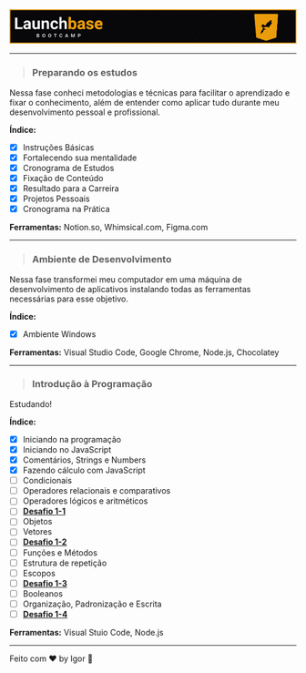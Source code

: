 <div style="">
  <a href="#">
    <img alt="LaunchBase" src=".github/logo.jpg"/>
  </a>
</div>

---

> ### **Preparando os estudos**

<div style="">
  <p>
    Nessa fase conheci metodologias e técnicas para facilitar o aprendizado e fixar o conhecimento, além de entender como aplicar tudo durante meu desenvolvimento pessoal e profissional.
  </p>
</div>

**Índice:**
  - [X] Instruções Básicas
  - [X] Fortalecendo sua mentalidade
  - [X] Cronograma de Estudos
  - [X] Fixação de Conteúdo
  - [X] Resultado para a Carreira
  - [X] Projetos Pessoais
  - [X] Cronograma na Prática

<div style="">
  <p>
    <strong>Ferramentas:</strong> Notion.so, Whimsical.com, Figma.com
  </p>
</div>

---

> ### **Ambiente de Desenvolvimento**

<div style="">
  <p>
    Nessa fase transformei meu computador em uma máquina de desenvolvimento de aplicativos instalando todas as ferramentas necessárias para esse objetivo.  
  </p>
</div>

**Índice:**
  - [X] Ambiente Windows

<div style="">
  <p>
    <strong>Ferramentas:</strong> Visual Studio Code, Google Chrome, Node.js, Chocolatey
  </p>
</div>

---

> ### **Introdução à Programação**

<div style="">
  <p>
    Estudando!
  </p>
</div>

**Índice:**
  - [X] Iniciando na programação
  - [X] Iniciando no JavaScript
  - [X] Comentários, Strings e Numbers
  - [X] Fazendo cálculo com JavaScript
  - [ ] Condicionais
  - [ ] Operadores relacionais e comparativos
  - [ ] Operadores lógicos e aritméticos
  - [ ] [**Desafio 1-1**](https://github.com/rocketseat-education/bootcamp-launchbase-desafios-01/blob/master/desafios/01-1-primeiros-passos-com-js.md)
  - [ ] Objetos
  - [ ] Vetores
  - [ ] [**Desafio 1-2**](https://github.com/rocketseat-education/bootcamp-launchbase-desafios-01/blob/master/desafios/01-2-lidando-com-objetos-e-vetores.md)
  - [ ] Funções e Métodos
  - [ ] Estrutura de repetição
  - [ ] Escopos
  - [ ] [**Desafio 1-3**](https://github.com/rocketseat-education/bootcamp-launchbase-desafios-01/blob/master/desafios/01-3-funcoes-e-estruturas-de-repeticao.md)
  - [ ] Booleanos
  - [ ] Organização, Padronização e Escrita
  - [ ] [**Desafio 1-4**](https://github.com/rocketseat-education/bootcamp-launchbase-desafios-01/blob/master/desafios/01-4-aplicacao-operacoes-bancarias.md)

<div style="">
  <p>
    <strong>Ferramentas:</strong> Visual Stuio Code, Node.js
  </p>
</div>

---

Feito com ❤ by Igor 🖖